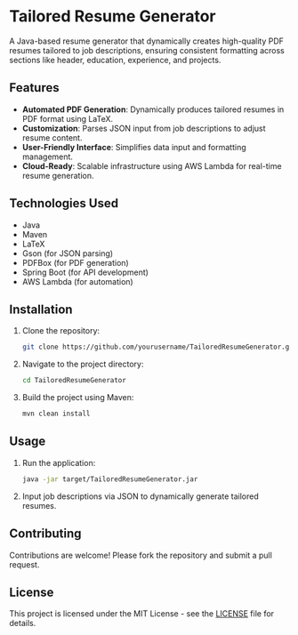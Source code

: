 # Tailored Resume Generator

A Java-based resume generator that dynamically creates high-quality PDF resumes tailored to job descriptions, ensuring consistent formatting across sections like header, education, experience, and projects.

## Features
- **Automated PDF Generation**: Dynamically produces tailored resumes in PDF format using LaTeX.
- **Customization**: Parses JSON input from job descriptions to adjust resume content.
- **User-Friendly Interface**: Simplifies data input and formatting management.
- **Cloud-Ready**: Scalable infrastructure using AWS Lambda for real-time resume generation.

## Technologies Used
- Java
- Maven
- LaTeX
- Gson (for JSON parsing)
- PDFBox (for PDF generation)
- Spring Boot (for API development)
- AWS Lambda (for automation)

## Installation

1. Clone the repository:
    ```bash
    git clone https://github.com/yourusername/TailoredResumeGenerator.git
    ```
2. Navigate to the project directory:
    ```bash
    cd TailoredResumeGenerator
    ```
3. Build the project using Maven:
    ```bash
    mvn clean install
    ```

## Usage

1. Run the application:
    ```bash
    java -jar target/TailoredResumeGenerator.jar
    ```
2. Input job descriptions via JSON to dynamically generate tailored resumes.

## Contributing

Contributions are welcome! Please fork the repository and submit a pull request.

## License

This project is licensed under the MIT License - see the [LICENSE](LICENSE) file for details.
